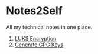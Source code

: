 # Notes2Self

All my technical notes in one place.

1. [LUKS Encryption](luks_encryption.md)
2. [Generate GPG Keys](generate_gpg_keys.md)
